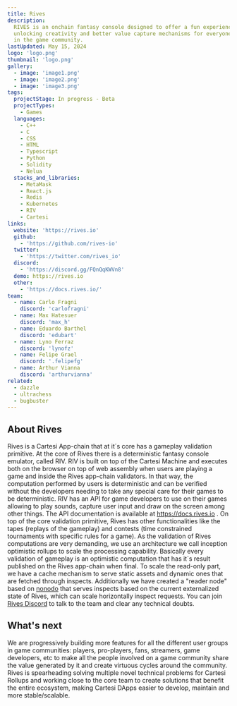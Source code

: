 ```yaml
---
title: Rives
description:
  RIVES is an onchain fantasy console designed to offer a fun experience,
  unlocking creativity and better value capture mechanisms for everyone involved
  in the game community.
lastUpdated: May 15, 2024
logo: 'logo.png'
thumbnail: 'logo.png'
gallery:
  - image: 'image1.png'
  - image: 'image2.png'
  - image: 'image3.png'
tags:
  projectStage: In progress - Beta
  projectTypes:
    - Games
  languages:
    - C++
    - C
    - CSS
    - HTML
    - Typescript
    - Python
    - Solidity
    - Nelua
  stacks_and_libraries:
    - MetaMask
    - React.js
    - Redis
    - Kubernetes
    - RIV
    - Cartesi
links:
  website: 'https://rives.io'
  github:
    - 'https://github.com/rives-io'
  twitter:
    - 'https://twitter.com/rives_io'
  discord:
    - 'https://discord.gg/FQnQqKWVn8'
  demo: https://rives.io
  other:
    - 'https://docs.rives.io/'
team:
  - name: Carlo Fragni
    discord: 'carlofragni'
  - name: Max Hatesuer
    discord: 'max_h'
  - name: Eduardo Barthel
    discord: 'edubart'
  - name: Lyno Ferraz
    discord: 'lynofz'
  - name: Felipe Grael
    discord: '.felipefg'
  - name: Arthur Vianna
    discord: 'arthurvianna'
related:
  - dazzle
  - ultrachess
  - bugbuster
---
```


## About Rives

Rives is a Cartesi App-chain that at it´s core has a gameplay validation
primitive. At the core of Rives there is a deterministic fantasy console
emulator, called RIV. RIV is built on top of the Cartesi Machine and executes
both on the browser on top of web assembly when users are playing a game and
inside the Rives app-chain validators. In that way, the computation performed by
users is deterministic and can be verified without the developers needing to
take any special care for their games to be deterministic. RIV has an API for
game developers to use on their games allowing to play sounds, capture user
input and draw on the screen among other things. The API documentation is
available at https://docs.rives.io . On top of the core validation primitive,
Rives has other functionalities like the tapes (replays of the gameplay) and
contests (time constrained tournaments with specific rules for a game). As the
validation of Rives computations are very demanding, we use an architecture we
call inception optimistic rollups to scale the processing capability. Basically
every validation of gameplay is an optimistic computation that has it´s result
published on the Rives app-chain when final. To scale the read-only part, we
have a cache mechanism to serve static assets and dynamic ones that are fetched
through inspects. Additionally we have created a "reader node" based on
[nonodo](https://github.com/Calindra/nonodo) that serves inspects based on the
current externalized state of Rives, which can scale horizontally inspect
requests. You can join [Rives Discord](https://discord.gg/FQnQqKWVn8) to talk to
the team and clear any technical doubts.

## What's next

We are progressively building more features for all the different user groups in
game communities: players, pro-players, fans, streamers, game developers, etc to
make all the people involved on a game community share the value generated by it
and create virtuous cycles around the community. Rives is spearheading solving
multiple novel technical problems for Cartesi Rollups and working close to the
core team to create solutions that benefit the entire ecosystem, making Cartesi
DApps easier to develop, maintain and more stable/scalable.
